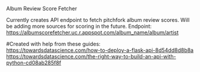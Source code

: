 Album Review Score Fetcher

Currently creates API endpoint to fetch pitchfork album review scores. Will be adding more sources for scoring in the future.
Endpoint: 
https://albumscorefetcher.uc.r.appspot.com/album_name/album/artist
  
  
#Created with help from these guides:
  https://towardsdatascience.com/how-to-deploy-a-flask-api-8d54dd8d8b8a
  https://towardsdatascience.com/the-right-way-to-build-an-api-with-python-cd08ab285f8f
  
